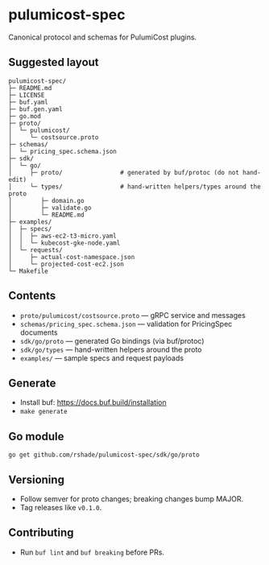 # pulumicost-spec

Canonical protocol and schemas for PulumiCost plugins.

## Suggested layout
```text
pulumicost-spec/
├─ README.md
├─ LICENSE
├─ buf.yaml
├─ buf.gen.yaml
├─ go.mod
├─ proto/
│  └─ pulumicost/
│     └─ costsource.proto
├─ schemas/
│  └─ pricing_spec.schema.json
├─ sdk/
│  └─ go/
│     ├─ proto/                # generated by buf/protoc (do not hand-edit)
│     └─ types/                # hand-written helpers/types around the proto
│        ├─ domain.go
│        ├─ validate.go
│        └─ README.md
├─ examples/
│  ├─ specs/
│  │  ├─ aws-ec2-t3-micro.yaml
│  │  └─ kubecost-gke-node.yaml
│  └─ requests/
│     ├─ actual-cost-namespace.json
│     └─ projected-cost-ec2.json
└─ Makefile
```

## Contents
- `proto/pulumicost/costsource.proto` — gRPC service and messages
- `schemas/pricing_spec.schema.json` — validation for PricingSpec documents
- `sdk/go/proto` — generated Go bindings (via buf/protoc)
- `sdk/go/types` — hand-written helpers around the proto
- `examples/` — sample specs and request payloads

## Generate
- Install buf: https://docs.buf.build/installation
- `make generate`

## Go module
`go get github.com/rshade/pulumicost-spec/sdk/go/proto`

## Versioning
- Follow semver for proto changes; breaking changes bump MAJOR.
- Tag releases like `v0.1.0`.

## Contributing
- Run `buf lint` and `buf breaking` before PRs.
